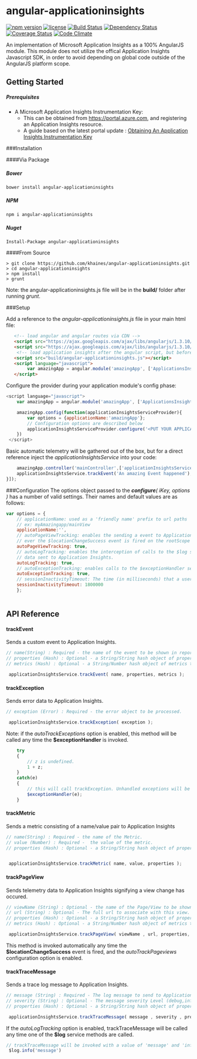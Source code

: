 



angular-applicationinsights
===========================
[![npm version][npm-image]][npm-url] [![license][lic-image]][lic-url] [![Build Status][travisCI-image]][travisCI-url] [![Dependency Status][dep-image]][dep-url] [![Coverage Status][coveralls-image]][coveralls-url] [![Code Climate][cc-image]][cc-url]

An implementation of Microsoft Application Insights as a 100% AngularJS module. This module does not utilize the offical Application Insights Javascript SDK, in order to avoid depending on global code outside of the AngularJS platform scope.

## Getting Started

##### Prerequisites

- A Microsoft Application Insights Instrumentation Key:
    - This can be obtained from https://portal.azure.com, and registering an Application Insights resource.
    - A guide based on the latest portal update : [Obtaining An Application Insights Instrumentation Key](http://kenhaines.net/getting-an-application-insights-instrumentation-key/) 


###Installation

####Via Package 

##### Bower
```
bower install angular-applicationinsights
```

##### NPM
```
npm i angular-applicationinsights
```

##### Nuget
```
Install-Package angular-applicationinsights
```

####From Source
```
> git clone https://github.com/khaines/angular-applicationinsights.git
> cd angular-applicationinsights
> npm install
> grunt
```
Note: the angular-applicationinsights.js file will be in the **build/** folder after running *grunt*.


###Setup

Add a reference to the *angular-applicationinsights.js* file in your main html file:
```HTML
   <!-- load angular and angular routes via CDN -->
   <script src="https://ajax.googleapis.com/ajax/libs/angularjs/1.3.10/angular.js"></script>
   <script src="https://ajax.googleapis.com/ajax/libs/angularjs/1.3.10/angular-route.js"></script>
	<!-- load application insights after the angular script, but before your main application module -->
   <script src="build/angular-applicationinsights.js"></script>
   <script language="javascript">
		var amazingApp = angular.module('amazingApp', ['ApplicationsInsightsModule']);
   </script>
```
Configure the provider during your application module's config phase:
```Javascript
<script language="javascript">
	var amazingApp = angular.module('amazingApp', ['ApplicationsInsightsModule']);

	amazingApp.config(function(applicationInsightsServiceProvider){
		var options = {applicationName:'amazingApp'};
		// Configuration options are described below 	 
        applicationInsightsServiceProvider.configure('<PUT YOUR APPLICATION INSIGHTS KEY HERE', options );
    })
 </script>
```
 Basic automatic telemetry will be gathered out of the box, but for a direct reference inject the _applicationInsightsService_ into your code:
```Javascript
	amazingApp.controller('mainController',['applicationInsightsService',function(applicationInsightsService){
	applicationInsightsService.trackEvent('An amazing Event happened');
}]);

```

###Configuration
The options object passed to the _**configure**( iKey, options )_  has a number of valid settings. Their names and default values are as follows:
```Javascript
var options = {
	// applicationName: used as a 'friendly name' prefix to url paths
	// ex: myAmazingapp/mainView
	applicationName:'',
	// autoPageViewTracking: enables the sending a event to Application Insights when 
	// ever the $locationChangeSuccess event is fired on the rootScope
	autoPageViewTracking: true,
	// autoLogTracking: enables the interception of calls to the $log service and have the trace 
	// data sent to Application Insights.
	autoLogTracking: true,
	// autoExceptionTracking: enables calls to the $exceptionHandler service, usually unhandled exceptions, to have the error and stack data sent to Application Insights.
	autoExceptionTracking: true,
	// sessionInactivityTimeout: The time (in milliseconds) that a user session can be inactive, before a new session will be created (on the next api call). Default is 30mins.
	sessionInactivityTimeout: 1800000
	};
	
```

## API Reference

#### trackEvent
Sends a custom event to Application Insights. 
```Javascript
// name(String) : Required - the name of the event to be shown in reports.
// properties (Hash) : Optional - a String/String hash object of properties to associate with this event.
// metrics (Hash) : Optional - a String/Number hash object of metrics to associate with this event.

 applicationInsightsService.trackEvent( name, properties, metrics );
```

#### trackException
Sends error data to Application Insights. 
```Javascript
// exception (Error) : Required - the error object to be processed.

 applicationInsightsService.trackException( exception );
```
Note: if the *autoTrackExceptions* option is enabled, this method will be called any time the **$exceptionHandler** is invoked.
```Javascript
	try
	{
		// z is undefined.
		1 + z;
	}
	catch(e)
	{
		// this will call trackException. Unhandled exceptions will be caught by angularJS and directed to the $exceptionHandler.
		$exceptionHandler(e);
	}
```

#### trackMetric
Sends a metric consisting of a name/value pair to Application Insights
```Javascript
// name(String) : Required - the name of the Metric.
// value (Number) : Required -  the value of the metric.
// properties (Hash) : Optional - a String/String hash object of properties to associate with this metric.


 applicationInsightsService.trackMetric( name, value, properties );
```


#### trackPageView
Sends telemetry data to Application Insights signifying a view change has occured.
```Javascript
// viewName (String) : Optional - the name of the Page/View to be shown in reports. Defaults to the url path, prefixed with the app name (ex: amazingApp/view2).
// url (String) : Optional - The full url to associate with this view. Defaults to $location.absUrl();
// properties (Hash) : Optional - a String/String hash object of properties to associate with this event.
// metrics (Hash) : Optional - a String/Number hash object of metrics to associate with this event.

 applicationInsightsService.trackPageView( viewName , url, properties, metrics );
```
This method is invoked automatically any time the **$locationChangeSuccess** event is fired, and the *autoTrackPageviews* configuration option is enabled.

#### trackTraceMessage
Sends a trace log message to Application Insights. 
```Javascript
// message (String) : Required - The log message to send to Application Insights.
// severity (String) : Optional - The message severity Level (debug,info,warn, error). Defaults to 'info'. 
// properties (Hash) : Optional - a String/String hash object of properties to associate with this event.

 applicationInsightsService.trackTraceMessage( message , severity , properties);
```
If the *autoLogTracking* option is enabled, trackTraceMessage will be called any time one of the **$log** service methods are called.
```Javascript
// trackTraceMessage will be invoked with a value of 'message' and 'info' as the parameters.
 $log.info('message')
```



[travisCI-image]: https://travis-ci.org/khaines/angular-applicationinsights.svg?branch=master&
[travisCI-url]: https://travis-ci.org/khaines/angular-applicationinsights
[coveralls-image]: https://coveralls.io/repos/khaines/angular-applicationinsights/badge.svg?branch=master
[coveralls-url]: https://coveralls.io/r/khaines/angular-applicationinsights?branch=master
[npm-image]: https://img.shields.io/npm/v/angular-applicationinsights.svg
[npm-url]: https://www.npmjs.com/package/angular-applicationinsights
[lic-image]: http://img.shields.io/npm/l/angular-applicationinsights.svg
[lic-url]: LICENSE
[dep-image]: https://david-dm.org/khaines/angular-applicationinsights.svg
[dep-url]: https://david-dm.org/khaines/angular-applicationinsights
[cc-image]:https://codeclimate.com/github/khaines/angular-applicationinsights/badges/gpa.svg
[cc-url]:https://codeclimate.com/github/khaines/angular-applicationinsights    
